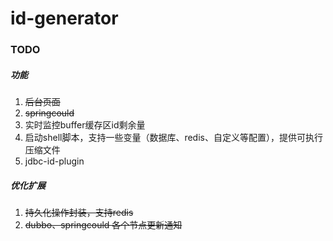 # id-generator

### TODO
##### 功能
1. ~~后台页面~~
2. ~~springcould~~
3. 实时监控buffer缓存区id剩余量
4. 启动shell脚本，支持一些变量（数据库、redis、自定义等配置），提供可执行压缩文件
4. jdbc-id-plugin

##### 优化扩展
1. ~~持久化操作封装，支持redis~~
2. ~~dubbo、springcould 各个节点更新通知~~